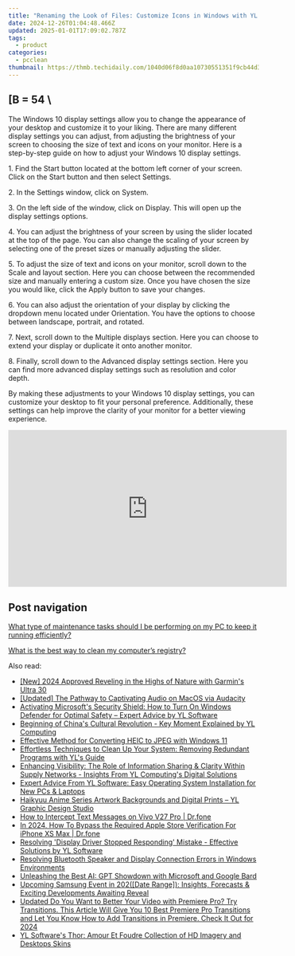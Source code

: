 ```yaml
---
title: "Renaming the Look of Files: Customize Icons in Windows with YL Software Techniques"
date: 2024-12-26T01:04:48.466Z
updated: 2025-01-01T17:09:02.787Z
tags:
  - product
categories:
  - pcclean
thumbnail: https://thmb.techidaily.com/1040d06f8d0aa10730551351f9cb44d3bcea699d80952a8774c562402ba30c3b.jpg
---
```


## \[B = 54 \

The Windows 10 display settings allow you to change the appearance of your desktop and customize it to your liking. There are many different display settings you can adjust, from adjusting the brightness of your screen to choosing the size of text and icons on your monitor. Here is a step-by-step guide on how to adjust your Windows 10 display settings. 

1\. Find the Start button located at the bottom left corner of your screen. Click on the Start button and then select Settings.

2\. In the Settings window, click on System.

3\. On the left side of the window, click on Display. This will open up the display settings options. 

4\. You can adjust the brightness of your screen by using the slider located at the top of the page. You can also change the scaling of your screen by selecting one of the preset sizes or manually adjusting the slider.

5\. To adjust the size of text and icons on your monitor, scroll down to the Scale and layout section. Here you can choose between the recommended size and manually entering a custom size. Once you have chosen the size you would like, click the Apply button to save your changes.

6\. You can also adjust the orientation of your display by clicking the dropdown menu located under Orientation. You have the options to choose between landscape, portrait, and rotated.

7\. Next, scroll down to the Multiple displays section. Here you can choose to extend your display or duplicate it onto another monitor.

8\. Finally, scroll down to the Advanced display settings section. Here you can find more advanced display settings such as resolution and color depth. 

By making these adjustments to your Windows 10 display settings, you can customize your desktop to fit your personal preference. Additionally, these settings can help improve the clarity of your monitor for a better viewing experience.

<!-- affiliate ads begin -->
<iframe width="560" height="315" src="https://www.youtube.com/embed/lxv4NM-89CU?si=Uj5rOkhrwZ_6QIuW" title="YouTube video player" frameborder="0" allow="accelerometer; autoplay; clipboard-write; encrypted-media; gyroscope; picture-in-picture; web-share" referrerpolicy="strict-origin-when-cross-origin" allowfullscreen></iframe>
<!-- affiliate ads end -->

## Post navigation

[What type of maintenance tasks should I be performing on my PC to keep it running efficiently?](https://tools.techidaily.com/pcclean/products/)

[What is the best way to clean my computer’s registry?](https://tools.techidaily.com/pcclean/products/)

<ins class="adsbygoogle"
     style="display:block"
     data-ad-format="autorelaxed"
     data-ad-client="ca-pub-7571918770474297"
     data-ad-slot="1223367746"></ins>

<ins class="adsbygoogle"
     style="display:block"
     data-ad-client="ca-pub-7571918770474297"
     data-ad-slot="8358498916"
     data-ad-format="auto"
     data-full-width-responsive="true"></ins>

<span class="atpl-alsoreadstyle">Also read:</span>
<div><ul>
<li><a href="https://fox-friendly.techidaily.com/new-2024-approved-reveling-in-the-highs-of-nature-with-garmins-ultra-30/"><u>[New] 2024 Approved Reveling in the Highs of Nature with Garmin's Ultra 30</u></a></li>
<li><a href="https://on-screen-recording.techidaily.com/updated-the-pathway-to-captivating-audio-on-macos-via-audacity/"><u>[Updated] The Pathway to Captivating Audio on MacOS via Audacity</u></a></li>
<li><a href="https://discover-amazing.techidaily.com/activating-microsofts-security-shield-how-to-turn-on-windows-defender-for-optimal-safety-expert-advice-by-yl-software/"><u>Activating Microsoft's Security Shield: How to Turn On Windows Defender for Optimal Safety – Expert Advice by YL Software</u></a></li>
<li><a href="https://discover-amazing.techidaily.com/beginning-of-chinas-cultural-revolution-key-moment-explained-by-yl-computing/"><u>Beginning of China's Cultural Revolution - Key Moment Explained by YL Computing</u></a></li>
<li><a href="https://win11-tips.techidaily.com/effective-method-for-converting-heic-to-jpeg-with-windows-11/"><u>Effective Method for Converting HEIC to JPEG with Windows 11</u></a></li>
<li><a href="https://discover-amazing.techidaily.com/effortless-techniques-to-clean-up-your-system-removing-redundant-programs-with-yls-guide/"><u>Effortless Techniques to Clean Up Your System: Removing Redundant Programs with YL's Guide</u></a></li>
<li><a href="https://discover-amazing.techidaily.com/enhancing-visibility-the-role-of-information-sharing-and-clarity-within-supply-networks-insights-from-yl-computings-digital-solutions/"><u>Enhancing Visibility: The Role of Information Sharing & Clarity Within Supply Networks - Insights From YL Computing's Digital Solutions</u></a></li>
<li><a href="https://discover-amazing.techidaily.com/expert-advice-from-yl-software-easy-operating-system-installation-for-new-pcs-and-laptops/"><u>Expert Advice From YL Software: Easy Operating System Installation for New PCs & Laptops</u></a></li>
<li><a href="https://discover-amazing.techidaily.com/haikyuu-anime-series-artwork-backgrounds-and-digital-prints-yl-graphic-design-studio/"><u>Haikyuu Anime Series Artwork Backgrounds and Digital Prints – YL Graphic Design Studio</u></a></li>
<li><a href="https://android-location-track.techidaily.com/how-to-intercept-text-messages-on-vivo-v27-pro-drfone-by-drfone-virtual-android/"><u>How to Intercept Text Messages on Vivo V27 Pro | Dr.fone</u></a></li>
<li><a href="https://iphone-unlock.techidaily.com/in-2024-how-to-bypass-the-required-apple-store-verification-for-iphone-xs-max-drfone-by-drfone-ios/"><u>In 2024, How To Bypass the Required Apple Store Verification For iPhone XS Max | Dr.fone</u></a></li>
<li><a href="https://discover-amazing.techidaily.com/resolving-display-driver-stopped-responding-mistake-effective-solutions-by-yl-software/"><u>Resolving 'Display Driver Stopped Responding' Mistake - Effective Solutions by YL Software</u></a></li>
<li><a href="https://techno-recovery.techidaily.com/resolving-bluetooth-speaker-and-display-connection-errors-in-windows-environments/"><u>Resolving Bluetooth Speaker and Display Connection Errors in Windows Environments</u></a></li>
<li><a href="https://tech-savvy.techidaily.com/unleashing-the-best-ai-gpt-showdown-with-microsoft-and-google-bard/"><u>Unleashing the Best AI: GPT Showdown with Microsoft and Google Bard</u></a></li>
<li><a href="https://techtrends.techidaily.com/upcoming-samsung-event-in-202date-range-insights-forecasts-and-exciting-developments-awaiting-reveal/"><u>Upcoming Samsung Event in 202([Date Range]): Insights, Forecasts & Exciting Developments Awaiting Reveal</u></a></li>
<li><a href="https://ai-video-apps.techidaily.com/updated-do-you-want-to-better-your-video-with-premiere-pro-try-transitions-this-article-will-give-you-10-best-premiere-pro-transitions-and-let-you-know-how-/"><u>Updated Do You Want to Better Your Video with Premiere Pro? Try Transitions. This Article Will Give You 10 Best Premiere Pro Transitions and Let You Know How to Add Transitions in Premiere. Check It Out for 2024</u></a></li>
<li><a href="https://discover-amazing.techidaily.com/yl-softwares-thor-amour-et-foudre-collection-of-hd-imagery-and-desktops-skins/"><u>YL Software's Thor: Amour Et Foudre Collection of HD Imagery and Desktops Skins</u></a></li>
</ul></div>

